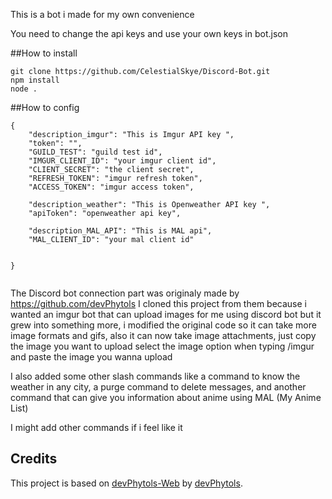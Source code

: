 This is a bot i made for my own convenience

You need to change the api keys and use your own keys in bot.json 

##How to install
```
git clone https://github.com/CelestialSkye/Discord-Bot.git
npm install
node .
```

##How to config 
```
{
    "description_imgur": "This is Imgur API key ",
    "token": "",
    "GUILD_TEST": "guild test id",
    "IMGUR_CLIENT_ID": "your imgur client id",
    "CLIENT_SECRET": "the client secret",
    "REFRESH_TOKEN": "imgur refresh token",
    "ACCESS_TOKEN": "imgur access token",

    "description_weather": "This is Openweather API key ",
    "apiToken": "openweather api key",

    "description_MAL_API": "This is MAL api",
    "MAL_CLIENT_ID": "your mal client id"


}


```


The Discord bot connection part was originaly made by https://github.com/devPhytols
I cloned this project from them because i wanted an imgur bot that can upload images for me using discord bot
but it grew into something more, i modified the original code so it can take more image formats and gifs, also it can now take image attachments, just copy the image you want to upload select the image option when typing /imgur and paste the image you wanna upload

I also added some other slash commands like a command to know the weather in any city, a purge command to delete messages, and another command that can give you information about anime using MAL (My Anime List)

I might add other commands if i feel like it

## Credits
This project is based on [devPhytols-Web](https://github.com/devPhytols/UpImgur-Bot-Discord) by [devPhytols](https://github.com/devPhytols).
